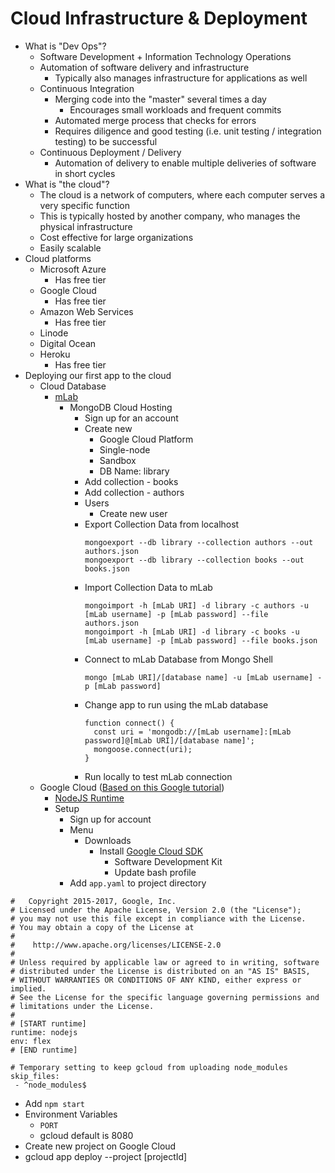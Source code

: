 # Cloud Infrastructure & Deployment

- What is "Dev Ops"?
  - Software Development + Information Technology Operations
  - Automation of software delivery and infrastructure
    - Typically also manages infrastructure for applications as well
  - Continuous Integration
    - Merging code into the "master" several times a day
      - Encourages small workloads and frequent commits
    - Automated merge process that checks for errors
    - Requires diligence and good testing (i.e. unit testing / integration testing) to be successful
  - Continuous Deployment / Delivery
    - Automation of delivery to enable multiple deliveries of software in short cycles
- What is "the cloud"?
  - The cloud is a network of computers, where each computer serves a very specific function
  - This is typically hosted by another company, who manages the physical infrastructure
  - Cost effective for large organizations
  - Easily scalable
- Cloud platforms
  - Microsoft Azure
    - Has free tier
  - Google Cloud
    - Has free tier
  - Amazon Web Services
    - Has free tier
  - Linode
  - Digital Ocean
  - Heroku
    - Has free tier
- Deploying our first app to the cloud
  - Cloud Database
    - [mLab](https://mlab.com/)
      - MongoDB Cloud Hosting
        - Sign up for an account
        - Create new
          - Google Cloud Platform
          - Single-node
          - Sandbox
          - DB Name: library
        - Add collection - books
        - Add collection - authors
        - Users
          - Create new user
        - Export Collection Data from localhost
          ```
          mongoexport --db library --collection authors --out authors.json
          mongoexport --db library --collection books --out books.json
          ```
        - Import Collection Data to mLab
          ```
          mongoimport -h [mLab URI] -d library -c authors -u [mLab username] -p [mLab password] --file authors.json
          mongoimport -h [mLab URI] -d library -c books -u [mLab username] -p [mLab password] --file books.json
          ```
        - Connect to mLab Database from Mongo Shell
          ```
          mongo [mLab URI]/[database name] -u [mLab username] -p [mLab password]
          ```
        - Change app to run using the mLab database
          ```
          function connect() {
            const uri = 'mongodb://[mLab username]:[mLab password]@[mLab URI]/[database name]';
            mongoose.connect(uri);
          }
          ```
        - Run locally to test mLab connection
  - Google Cloud ([Based on this Google tutorial](https://cloud.google.com/community/tutorials/run-expressjs-on-google-app-engine))
    - [NodeJS Runtime](https://cloud.google.com/appengine/docs/flexible/nodejs/runtime)
    - Setup
      - Sign up for account
      - Menu
        - Downloads
          - Install [Google Cloud SDK](https://cloud.google.com/sdk/docs/)
            - Software Development Kit
            - Update bash profile
      - Add `app.yaml` to project directory

```
#	Copyright 2015-2017, Google, Inc.
# Licensed under the Apache License, Version 2.0 (the "License");
# you may not use this file except in compliance with the License.
# You may obtain a copy of the License at
#
#    http://www.apache.org/licenses/LICENSE-2.0
#
# Unless required by applicable law or agreed to in writing, software
# distributed under the License is distributed on an "AS IS" BASIS,
# WITHOUT WARRANTIES OR CONDITIONS OF ANY KIND, either express or implied.
# See the License for the specific language governing permissions and
# limitations under the License.
#
# [START runtime]
runtime: nodejs
env: flex
# [END runtime]

# Temporary setting to keep gcloud from uploading node_modules
skip_files:
 - ^node_modules$
 ```

- Add `npm start`
- Environment Variables
  - `PORT`
  - gcloud default is 8080
- Create new project on Google Cloud
- gcloud app deploy --project [projectId]

